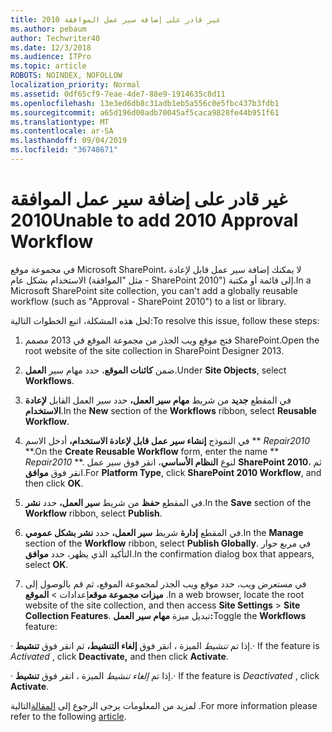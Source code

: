 ```yaml
---
title: غير قادر على إضافة سير عمل الموافقة 2010
ms.author: pebaum
author: Techwriter40
ms.date: 12/3/2018
ms.audience: ITPro
ms.topic: article
ROBOTS: NOINDEX, NOFOLLOW
localization_priority: Normal
ms.assetid: 0df65cf9-7eae-4de7-88e9-1914635c8d11
ms.openlocfilehash: 13e3ed6db8c31adb1eb5a556c0e5fbc437b3fdb1
ms.sourcegitcommit: a65d196d00adb70045af5caca9828fe44b951f61
ms.translationtype: MT
ms.contentlocale: ar-SA
ms.lasthandoff: 09/04/2019
ms.locfileid: "36748671"
---
```

# <a name="unable-to-add-2010-approval-workflow"></a><span data-ttu-id="78109-102">غير قادر على إضافة سير عمل الموافقة 2010</span><span class="sxs-lookup"><span data-stu-id="78109-102">Unable to add 2010 Approval Workflow</span></span>

<span data-ttu-id="78109-103">في مجموعة موقع Microsoft SharePoint، لا يمكنك إضافة سير عمل قابل لإعادة الاستخدام بشكل عام (مثل "الموافقة - SharePoint 2010") إلى قائمة أو مكتبة.</span><span class="sxs-lookup"><span data-stu-id="78109-103">In a Microsoft SharePoint site collection, you can't add a globally reusable workflow (such as "Approval - SharePoint 2010") to a list or library.</span></span>
  
<span data-ttu-id="78109-104">لحل هذه المشكلة، اتبع الخطوات التالية:</span><span class="sxs-lookup"><span data-stu-id="78109-104">To resolve this issue, follow these steps:</span></span> 
  
1. <span data-ttu-id="78109-105">فتح موقع ويب الجذر من مجموعة الموقع في 2013 مصمم SharePoint.</span><span class="sxs-lookup"><span data-stu-id="78109-105">Open the root website of the site collection in SharePoint Designer 2013.</span></span>
  
2. <span data-ttu-id="78109-106">ضمن **كائنات الموقع**، حدد مهام سير **العمل**.</span><span class="sxs-lookup"><span data-stu-id="78109-106">Under **Site Objects**, select **Workflows**.</span></span> 
  
3. <span data-ttu-id="78109-107">في المقطع **جديد** من شريط **مهام سير العمل،** حدد سير العمل القابل **لإعادة الاستخدام**.</span><span class="sxs-lookup"><span data-stu-id="78109-107">In the **New** section of the **Workflows** ribbon, select **Reusable Workflow**.</span></span> 
  
4. <span data-ttu-id="78109-108">في النموذج **إنشاء سير عمل قابل لإعادة الاستخدام،** أدخل الاسم \*\* *Repair2010* \*\*.</span><span class="sxs-lookup"><span data-stu-id="78109-108">On the **Create Reusable Workflow** form, enter the name \*\* *Repair2010* \*\*.</span></span> <span data-ttu-id="78109-109">لنوع **النظام الأساسي**، انقر فوق سير عمل **SharePoint 2010**، ثم انقر فوق **موافق**.</span><span class="sxs-lookup"><span data-stu-id="78109-109">For **Platform Type**, click **SharePoint 2010 Workflow**, and then click **OK**.</span></span> 
  
1. <span data-ttu-id="78109-110">في المقطع **حفظ** من شريط **سير العمل،** حدد **نشر**.</span><span class="sxs-lookup"><span data-stu-id="78109-110">In the **Save** section of the **Workflow** ribbon, select **Publish**.</span></span> 
  
2. <span data-ttu-id="78109-111">في المقطع **إدارة** شريط **سير العمل،** حدد **نشر بشكل عمومي**.</span><span class="sxs-lookup"><span data-stu-id="78109-111">In the **Manage** section of the **Workflow** ribbon, select **Publish Globally**.</span></span> <span data-ttu-id="78109-112">في مربع حوار التأكيد الذي يظهر، حدد **موافق**.</span><span class="sxs-lookup"><span data-stu-id="78109-112">In the confirmation dialog box that appears, select **OK**.</span></span> 
  
3. <span data-ttu-id="78109-113">في مستعرض ويب، حدد موقع ويب الجذر لمجموعة الموقع، ثم قم بالوصول إلى **ميزات مجموعة موقع**إعدادات \> **الموقع** .</span><span class="sxs-lookup"><span data-stu-id="78109-113">In a web browser, locate the root website of the site collection, and then access **Site Settings** \> **Site Collection Features**.</span></span> <span data-ttu-id="78109-114">تبديل ميزة **مهام سير العمل:**</span><span class="sxs-lookup"><span data-stu-id="78109-114">Toggle the **Workflows** feature:</span></span> 
  
<span data-ttu-id="78109-115">· إذا تم *تنشيط* الميزة ، انقر فوق **إلغاء التنشيط،** ثم انقر فوق **تنشيط**.</span><span class="sxs-lookup"><span data-stu-id="78109-115">· If the feature is  *Activated*  , click **Deactivate,** and then click **Activate**.</span></span> 
  
<span data-ttu-id="78109-116">· إذا تم *إلغاء تنشيط* الميزة ، انقر فوق **تنشيط**.</span><span class="sxs-lookup"><span data-stu-id="78109-116">· If the feature is  *Deactivated*  , click **Activate**.</span></span> 
  
<span data-ttu-id="78109-117">لمزيد من المعلومات يرجى الرجوع إلى [المقالة](https://go.microsoft.com/fwlink/?linkid=2047770&amp;clcid=0x409)التالية .</span><span class="sxs-lookup"><span data-stu-id="78109-117">For more information please refer to the following [article](https://go.microsoft.com/fwlink/?linkid=2047770&amp;clcid=0x409).</span></span>
  

